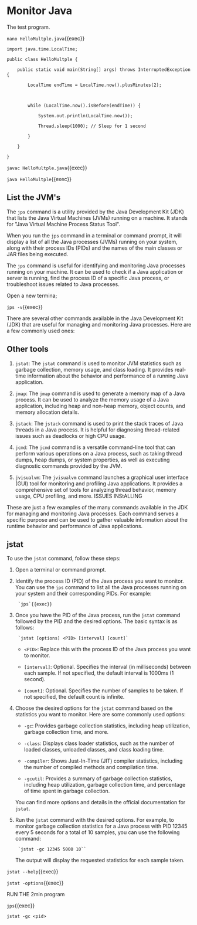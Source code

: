 # Monitor Java

The test program.

`nano HelloMultple.java`{{exec}}

```
import java.time.LocalTime;

public class HelloMultple {

    public static void main(String[] args) throws InterruptedException {

        LocalTime endTime = LocalTime.now().plusMinutes(2);

 

        while (LocalTime.now().isBefore(endTime)) {

            System.out.println(LocalTime.now());

            Thread.sleep(1000); // Sleep for 1 second

        }

    }

}
```


`javac HelloMultple.java`{{exec}}


`java HelloMultple`{{exec}}



## List the JVM's

The `jps` command is a utility provided by the Java Development Kit (JDK) that lists the Java Virtual Machines (JVMs) running on a machine. It stands for "Java Virtual Machine Process Status Tool".

 

When you run the `jps` command in a terminal or command prompt, it will display a list of all the Java processes (JVMs) running on your system, along with their process IDs (PIDs) and the names of the main classes or JAR files being executed.

 

The `jps` command is useful for identifying and monitoring Java processes running on your machine. It can be used to check if a Java application or server is running, find the process ID of a specific Java process, or troubleshoot issues related to Java processes.

 Open a new termina;

`jps -v`{{exec}}

There are several other commands available in the Java Development Kit (JDK) that are useful for managing and monitoring Java processes. Here are a few commonly used ones:

## Other tools
 

1. `jstat`: The `jstat` command is used to monitor JVM statistics such as garbage collection, memory usage, and class loading. It provides real-time information about the behavior and performance of a running Java application.

 

2. `jmap`: The `jmap` command is used to generate a memory map of a Java process. It can be used to analyze the memory usage of a Java application, including heap and non-heap memory, object counts, and memory allocation details.

 

3. `jstack`: The `jstack` command is used to print the stack traces of Java threads in a Java process. It is helpful for diagnosing thread-related issues such as deadlocks or high CPU usage.

 

4. `jcmd`: The `jcmd` command is a versatile command-line tool that can perform various operations on a Java process, such as taking thread dumps, heap dumps, or system properties, as well as executing diagnostic commands provided by the JVM.

 

5. `jvisualvm`: The `jvisualvm` command launches a graphical user interface (GUI) tool for monitoring and profiling Java applications. It provides a comprehensive set of tools for analyzing thread behavior, memory usage, CPU profiling, and more. ISSUES INStALLING

 

These are just a few examples of the many commands available in the JDK for managing and monitoring Java processes. Each command serves a specific purpose and can be used to gather valuable information about the runtime behavior and performance of Java applications.

 

## jstat

 

To use the `jstat` command, follow these steps:

 

1. Open a terminal or command prompt.

 

2. Identify the process ID (PID) of the Java process you want to monitor. You can use the `jps` command to list all the Java processes running on your system and their corresponding PIDs. For example:

        `jps`{{exec}}

  

 

3. Once you have the PID of the Java process, run the `jstat` command followed by the PID and the desired options. The basic syntax is as follows:

  

        `jstat [options] <PID> [interval] [count]`



 

   - `<PID>`: Replace this with the process ID of the Java process you want to monitor.

   - `[interval]`: Optional. Specifies the interval (in milliseconds) between each sample. If not specified, the default interval is 1000ms (1 second).

   - `[count]`: Optional. Specifies the number of samples to be taken. If not specified, the default count is infinite.

 

4. Choose the desired options for the `jstat` command based on the statistics you want to monitor. Here are some commonly used options:

 

   - `-gc`: Provides garbage collection statistics, including heap utilization, garbage collection time, and more.

   - `-class`: Displays class loader statistics, such as the number of loaded classes, unloaded classes, and class loading time.

   - `-compiler`: Shows Just-In-Time (JIT) compiler statistics, including the number of compiled methods and compilation time.

   - `-gcutil`: Provides a summary of garbage collection statistics, including heap utilization, garbage collection time, and percentage of time spent in garbage collection.

 

   You can find more options and details in the official documentation for `jstat`.

 

5. Run the `jstat` command with the desired options. For example, to monitor garbage collection statistics for a Java process with PID 12345 every 5 seconds for a total of 10 samples, you can use the following command:



        `jstat -gc 12345 5000 10``

 

   The output will display the requested statistics for each sample taken.

 

 

 

`jstat --help`{{exec}}

`jstat -options`{{exec}}

 

 

RUN THE 2min program

 

`jps`{{exec}}

`jstat -gc <pid>`

 



